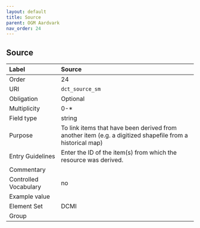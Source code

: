 ```yaml
---
layout: default
title: Source
parent: OGM Aardvark
nav_order: 24
---
```


## Source

| Label                 | Source                                                                                                   |
|:----------------------|:---------------------------------------------------------------------------------------------------------|
| Order           | 24                                                                                                       |
| URI                   | `dct_source_sm`                                                                                          |
| Obligation            | Optional                                                                                                 |
| Multiplicity          | 0-*                                                                                                      |
| Field type            | string                                                                                                   |
| Purpose               | To link items that have been derived from another item (e.g. a digitized shapefile from a historical map) |
| Entry Guidelines      | Enter the ID of the item(s) from which the resource was derived.                                         |
| Commentary            |                                                                                                          |
| Controlled Vocabulary | no                                                                                                       |
| Example value         |                                                                                                          |
| Element Set           | DCMI                                                                                                     |
| Group                 |                                                                                                          |
